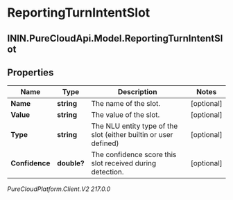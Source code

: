 # ReportingTurnIntentSlot

## ININ.PureCloudApi.Model.ReportingTurnIntentSlot

## Properties

|Name | Type | Description | Notes|
|------------ | ------------- | ------------- | -------------|
| **Name** | **string** | The name of the slot. | [optional] |
| **Value** | **string** | The value of the slot. | [optional] |
| **Type** | **string** | The NLU entity type of the slot (either builtin or user defined) | [optional] |
| **Confidence** | **double?** | The confidence score this slot received during detection. | [optional] |



_PureCloudPlatform.Client.V2 217.0.0_
